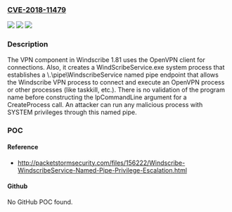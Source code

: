 ### [CVE-2018-11479](https://cve.mitre.org/cgi-bin/cvename.cgi?name=CVE-2018-11479)
![](https://img.shields.io/static/v1?label=Product&message=n%2Fa&color=blue)
![](https://img.shields.io/static/v1?label=Version&message=n%2Fa&color=blue)
![](https://img.shields.io/static/v1?label=Vulnerability&message=n%2Fa&color=brighgreen)

### Description

The VPN component in Windscribe 1.81 uses the OpenVPN client for connections. Also, it creates a WindScribeService.exe system process that establishes a \\.\pipe\WindscribeService named pipe endpoint that allows the Windscribe VPN process to connect and execute an OpenVPN process or other processes (like taskkill, etc.). There is no validation of the program name before constructing the lpCommandLine argument for a CreateProcess call. An attacker can run any malicious process with SYSTEM privileges through this named pipe.

### POC

#### Reference
- http://packetstormsecurity.com/files/156222/Windscribe-WindscribeService-Named-Pipe-Privilege-Escalation.html

#### Github
No GitHub POC found.

